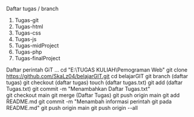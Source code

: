 Daftar tugas / branch
1. Tugas-git
2. Tugas-html
3. Tugas-css
4. Tugas-js
5. Tugas-midProject
6. Tugas-php
7. Tugas-finalProject
   
Daftar perintah GiT
…
cd "E:\TUGAS KULIAH\Pemograman Web"
git clone https://github.com/SkaLz04/belajarGIT.git
cd belajarGIT
git branch (daftar tugas)
git checkout (daftar tugas)
touch (daftar tugas.txt)
git add (daftar Tugas.txt)
git commit -m "Menambahkan Daftar Tugas.txt"    
git checkout main
git merge (Daftar Tugas)
git push origin main
git add README.md
git commit -m "Menambah informasi perintah git pada README.md"
git push origin main
git push origin --all